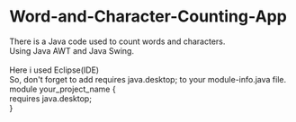 # Word-and-Character-Counting-App
There is a Java code used to count words and characters.
<br>
Using Java AWT and Java Swing.
<br><br>
Here i used Eclipse(IDE)
<br>
So, don't forget to add requires java.desktop; to your module-info.java file.
<br>
  module your_project_name {<br>
    requires java.desktop;<br>
 }

